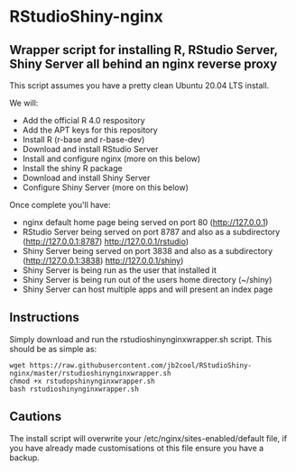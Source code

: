 # RStudioShiny-nginx
## Wrapper script for installing R, RStudio Server, Shiny Server all behind an nginx reverse proxy

This script assumes you have a pretty clean Ubuntu 20.04 LTS install.

We will:
* Add the official R 4.0 respository
* Add the APT keys for this repository
* Install R (r-base and r-base-dev)
* Download and install RStudio Server
* Install and configure nginx (more on this below)
* Install the shiny R package
* Download and install Shiny Server
* Configure Shiny Server (more on this below)


Once complete you'll have:
* nginx default home page being served on port 80 (http://127.0.0.1)
* RStudio Server being served on port 8787 and also as a subdirectory (http://127.0.0.1:8787) http://127.0.0.1/rstudio)
* Shiny Server being served on port 3838 and also as a subdirectory (http://127.0.0.1:3838) http://127.0.0.1/shiny)
* Shiny Server is being run as the user that installed it
* Shiny Server is being run out of the users home directory (~/shiny)
* Shiny Server can host multiple apps and will present an index page 

## Instructions
Simply download and run the rstudioshinynginxwrapper.sh script. This should be as simple as:
```
wget https://raw.githubusercontent.com/jb2cool/RStudioShiny-nginx/master/rstudioshinynginxwrapper.sh
chmod +x rstudopshinynginxwrapper.sh
bash rstudioshinynginxwrapper.sh
```

## Cautions
The install script will overwrite your /etc/nginx/sites-enabled/default file, if you have already made customisations ot this file ensure you have a backup.
